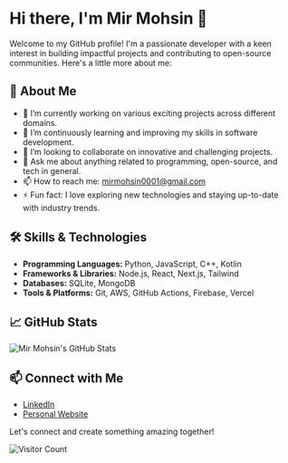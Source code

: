 # Hi there, I'm Mir Mohsin 👋

Welcome to my GitHub profile! I'm a passionate developer with a keen interest in building impactful projects and contributing to open-source communities. Here's a little more about me:

## 🚀 About Me

- 🔭 I’m currently working on various exciting projects across different domains.
- 🌱 I’m continuously learning and improving my skills in software development.
- 👯 I’m looking to collaborate on innovative and challenging projects.
- 💬 Ask me about anything related to programming, open-source, and tech in general.
- 📫 How to reach me: [mirmohsin0001@gmail.com](mailto:mirmohsin0001@gmail.com)
- ⚡ Fun fact: I love exploring new technologies and staying up-to-date with industry trends.

## 🛠️ Skills & Technologies

- **Programming Languages:** Python, JavaScript, C++, Kotlin
- **Frameworks & Libraries:** Node.js, React, Next.js, Tailwind
- **Databases:** SQLite, MongoDB
- **Tools & Platforms:** Git, AWS, GitHub Actions, Firebase, Vercel

## 📈 GitHub Stats

![Mir Mohsin's GitHub Stats](https://github-readme-stats.vercel.app/api?username=mirmohsin0001&show_icons=true&theme=radical)

## 📫 Connect with Me

- [LinkedIn](https://www.linkedin.com/in/mohsin-mir-3bba58136)
- [Personal Website](https://mirmohsin.fun)

Let's connect and create something amazing together!

![Visitor Count](https://visitor-badge.laobi.icu/badge?page_id=mirmohsin0001)

